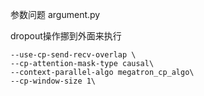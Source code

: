 参数问题 argument.py

dropout操作挪到外面来执行

    --use-cp-send-recv-overlap \
    --cp-attention-mask-type causal\ 
    --context-parallel-algo megatron_cp_algo​\
    --cp-window-size 1\
